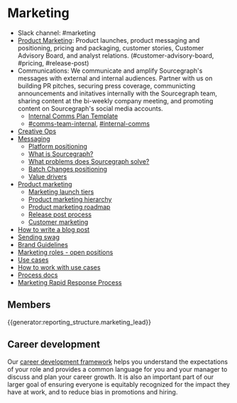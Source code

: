 # Marketing

- Slack channel: #marketing
- [Product Marketing](product-marketing/index.md): Product launches, product messaging and positioning, pricing and packaging, customer stories, Customer Advisory Board, and analyst relations. (#customer-advisory-board, #pricing, #release-post)
- Communications: We communicate and amplify Sourcegraph's messages with external and internal audiences. Partner with us on building PR pitches, securing press coverage, communicting announcements and initatives internally with the Sourcegraph team, sharing content at the bi-weekly company meeting, and promoting content on Sourcegraph's social media accounts.
  - [Internal Comms Plan Template](https://docs.google.com/document/d/1oIljeqkrJJQm4FCeOodHTFU4yb3RYTbn2HqemrSgz18/edit)
  - [#comms-team-internal](https://sourcegraph.slack.com/archives/C02Q5L62JEP), [#internal-comms](https://sourcegraph.slack.com/archives/C02K3HXGZTL)
- [Creative Ops](creative-ops.md)
- [Messaging](process/messaging.md)
  - [Platform positioning](process/positioning.md)
  - [What is Sourcegraph?](process/messaging.md#sourcegraph-value-proposition)
  - [What problems does Sourcegraph solve?](process/messaging.md#what-problems-does-sourcegraph-solve)
  - [Batch Changes positioning](product-marketing/batch_changes_positioning.md)
  - [Value drivers](process/value-drivers.md)
- [Product marketing](product-marketing/index.md)
  - [Marketing launch tiers](product-marketing/marketing_launch_tiers.md)
  - [Product marketing hierarchy](product-marketing/product_marketing_hierarchy.md)
  - [Product marketing roadmap](product-marketing/product-marketing-roadmap.md)
  - [Release post process](product-marketing/release_post_process.md)
  - [Customer marketing](product-marketing/customer_marketing.md)
- [How to write a blog post](blog.md)
- [Sending swag](swag.md)
- [Brand Guidelines](../engineering/product/design/brand_guidelines/index.md)
- [Marketing roles - open positions](https://sourcegraph.com/careers)
- [Use cases](../../strategy-goals/strategy/index.md#use-cases)
- [How to work with use cases](../../strategy-goals/strategy/working-with-use-cases.md)
- [Process docs](process/index.md)
- [Marketing Rapid Response Process](marketing_rapid_response_process/index.md)

## Members

{{generator:reporting_structure.marketing_lead}}

## Career development

Our [career development framework](https://docs.google.com/document/d/1MQiF1DY9io2znXXWnr3m9eudx--k3i1ST227z3pDu-w/edit) helps you understand the expectations of your role and provides a common language for you and your manager to discuss and plan your career growth. It is also an important part of our larger goal of ensuring everyone is equitably recognized for the impact they have at work, and to reduce bias in promotions and hiring.
